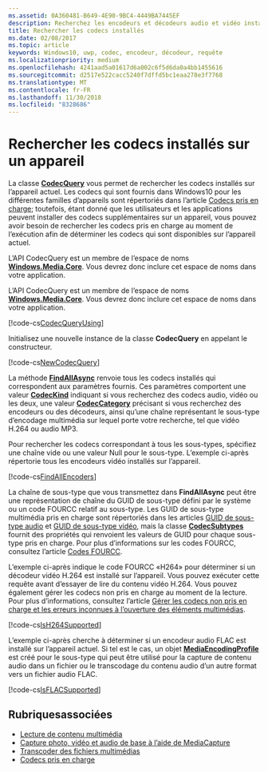 ```yaml
---
ms.assetid: 0A360481-B649-4E90-9BC4-4449BA7445EF
description: Recherchez les encodeurs et décodeurs audio et vidéo installés sur un appareil.
title: Rechercher les codecs installés
ms.date: 02/08/2017
ms.topic: article
keywords: Windows10, uwp, codec, encodeur, décodeur, requête
ms.localizationpriority: medium
ms.openlocfilehash: 4241aad5a01617d6a002c6f5d6da0a4bb1455616
ms.sourcegitcommit: d2517e522cacc5240f7dffd5bc1eaa278e3f7768
ms.translationtype: MT
ms.contentlocale: fr-FR
ms.lasthandoff: 11/30/2018
ms.locfileid: "8328686"
---
```

# <a name="query-for-codecs-installed-on-a-device"></a>Rechercher les codecs installés sur un appareil
La classe **[CodecQuery](https://docs.microsoft.com/uwp/api/windows.media.core.codecquery)** vous permet de rechercher les codecs installés sur l’appareil actuel. Les codecs qui sont fournis dans Windows10 pour les différentes familles d’appareils sont répertoriés dans l’article [Codecs pris en charge](supported-codecs.md); toutefois, étant donné que les utilisateurs et les applications peuvent installer des codecs supplémentaires sur un appareil, vous pouvez avoir besoin de rechercher les codecs pris en charge au moment de l’exécution afin de déterminer les codecs qui sont disponibles sur l’appareil actuel.

L’API CodecQuery est un membre de l’espace de noms **[Windows.Media.Core](https://docs.microsoft.com/uwp/api/windows.media.core)**. Vous devrez donc inclure cet espace de noms dans votre application.

L’API CodecQuery est un membre de l’espace de noms **[Windows.Media.Core](https://docs.microsoft.com/uwp/api/windows.media.core)**. Vous devrez donc inclure cet espace de noms dans votre application.

[!code-cs[CodecQueryUsing](./code/TranscodeWin10/cs/MainPage.xaml.cs#SnippetCodecQueryUsing)]

Initialisez une nouvelle instance de la classe **CodecQuery** en appelant le constructeur.

[!code-cs[NewCodecQuery](./code/TranscodeWin10/cs/MainPage.xaml.cs#SnippetNewCodecQuery)]

La méthode **[FindAllAsync](https://docs.microsoft.com/uwp/api/windows.media.core.codecquery.findallasync)** renvoie tous les codecs installés qui correspondent aux paramètres fournis. Ces paramètres comportent une valeur **[CodecKind](https://docs.microsoft.com/uwp/api/windows.media.core.codeckind)** indiquant si vous recherchez des codecs audio, vidéo ou les deux, une valeur **[CodecCategory](https://docs.microsoft.com/uwp/api/windows.media.core.codeccategory)** précisant si vous recherchez des encodeurs ou des décodeurs, ainsi qu’une chaîne représentant le sous-type d’encodage multimédia sur lequel porte votre recherche, tel que vidéo H.264 ou audio MP3.

Pour rechercher les codecs correspondant à tous les sous-types, spécifiez une chaîne vide ou une valeur Null pour le sous-type. L’exemple ci-après répertorie tous les encodeurs vidéo installés sur l’appareil.

[!code-cs[FindAllEncoders](./code/TranscodeWin10/cs/MainPage.xaml.cs#SnippetFindAllEncoders)]

La chaîne de sous-type que vous transmettez dans **FindAllAsync** peut être une représentation de chaîne du GUID de sous-type défini par le système ou un code FOURCC relatif au sous-type. Les GUID de sous-type multimédia pris en charge sont répertoriés dans les articles [GUID de sous-type audio](https://msdn.microsoft.com/library/windows/desktop/aa372553(v=vs.85).aspx) et [GUID de sous-type vidéo](https://msdn.microsoft.com/library/windows/desktop/aa370819(v=vs.85).aspx), mais la classe **[CodecSubtypes](https://docs.microsoft.com/uwp/api/windows.media.core.codecsubtypes)** fournit des propriétés qui renvoient les valeurs de GUID pour chaque sous-type pris en charge. Pour plus d’informations sur les codes FOURCC, consultez l’article [Codes FOURCC](https://msdn.microsoft.com/library/windows/desktop/dd375802(v=vs.85).aspx). 

L’exemple ci-après indique le code FOURCC «H264» pour déterminer si un décodeur vidéo H.264 est installé sur l’appareil. Vous pouvez exécuter cette requête avant d’essayer de lire du contenu vidéo H.264. Vous pouvez également gérer les codecs non pris en charge au moment de la lecture. Pour plus d’informations, consultez l’article [Gérer les codecs non pris en charge et les erreurs inconnues à l’ouverture des éléments multimédias](https://docs.microsoft.com/windows/uwp/audio-video-camera/media-playback-with-mediasource#handle-unsupported-codecs-and-unknown-errors-when-opening-media-items).

[!code-cs[IsH264Supported](./code/TranscodeWin10/cs/MainPage.xaml.cs#SnippetIsH264Supported)]

L’exemple ci-après cherche à déterminer si un encodeur audio FLAC est installé sur l’appareil actuel. Si tel est le cas, un objet **[MediaEncodingProfile](https://docs.microsoft.com/uwp/api/Windows.Media.MediaProperties.MediaEncodingProfile)** est créé pour le sous-type qui peut être utilisé pour la capture de contenu audio dans un fichier ou le transcodage du contenu audio d’un autre format vers un fichier audio FLAC.

[!code-cs[IsFLACSupported](./code/TranscodeWin10/cs/MainPage.xaml.cs#SnippetIsFLACSupported)]

## <a name="related-topics"></a>Rubriquesassociées

* [Lecture de contenu multimédia](media-playback.md)
* [Capture photo, vidéo et audio de base à l’aide de MediaCapture](basic-photo-video-and-audio-capture-with-MediaCapture.md)
* [Transcoder des fichiers multimédias](transcode-media-files.md)
* [Codecs pris en charge](supported-codecs.md)
 

 





